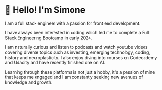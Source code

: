 # :wave: Hello! I'm Simone

I am a full stack engineer with a passion for front end development. 

I have always been interested in coding which led me to complete a Full Stack Engineering Bootcamp in early 2024.

I am naturally curious and listen to podcasts and watch youtube videos covering diverse topics such as investing, emerging technology, coding, history and neuroplasticity. I also enjoy diving into courses on Codecademy and Udacity and have recently finished one on AI. 

Learning through these platforms is not just a hobby, it's a passion of mine that keeps me engaged and I am constantly seeking new avenues of knowledge and growth.
